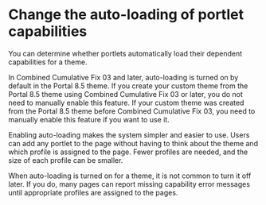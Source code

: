 # Change the auto-loading of portlet capabilities

You can determine whether portlets automatically load their dependent capabilities for a theme.

In Combined Cumulative Fix 03 and later, auto-loading is turned on by default in the Portal 8.5 theme. If you create your custom theme from the Portal 8.5 theme using Combined Cumulative Fix 03 or later, you do not need to manually enable this feature. If your custom theme was created from the Portal 8.5 theme before Combined Cumulative Fix 03, you need to manually enable this feature if you want to use it.

Enabling auto-loading makes the system simpler and easier to use. Users can add any portlet to the page without having to think about the theme and which profile is assigned to the page. Fewer profiles are needed, and the size of each profile can be smaller.

When auto-loading is turned on for a theme, it is not common to turn it off later. If you do, many pages can report missing capability error messages until appropriate profiles are assigned to the pages.


<!--
-   **[Changing the auto-loading of portlet capabilities with WebDAV](../dev-theme/themeopt_chng_auto_load_cap_webdav.md)**  
You can change the auto-loading of portlet capabilities with WebDAV.
-   **[Changing the auto-loading of portlet capabilities with XMLAccess](../dev-theme/themeopt_chng_auto_load_cap_xmlaccess.md)**  
You can change the auto-loading of portlet capabilities with XMLAccess.


**Related information**  


[Resource Aggregator overview](../dev-theme/themeopt_reso_agg.md)

[Module dependencies in portlets](../dev-theme/themeopt_mod_capfilters.md)

[Configuration settings for capability filters](../dev-theme/themeopt_mod_capfilter_settings.md) --->


